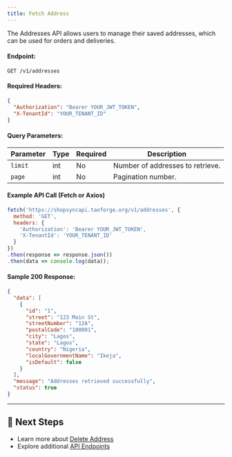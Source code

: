 ```yaml
---
title: Fetch Address
---
```


The Addresses API allows users to manage their saved addresses, which can be used for orders and deliveries.

#### **Endpoint:**
`GET /v1/addresses`

#### **Required Headers:**
```json
{
  "Authorization": "Bearer YOUR_JWT_TOKEN",
  "X-TenantId": "YOUR_TENANT_ID"
}
```

#### **Query Parameters:**
| Parameter | Type | Required | Description |
|-----------|------|----------|-------------|
| `limit`   | int  | No       | Number of addresses to retrieve. |
| `page`    | int  | No       | Pagination number. |

#### **Example API Call (Fetch or Axios)**
```javascript
fetch('https://shopsyncapi.taoforge.org/v1/addresses', {
  method: 'GET',
  headers: {
    'Authorization': 'Bearer YOUR_JWT_TOKEN',
    'X-TenantId': 'YOUR_TENANT_ID'
  }
})
.then(response => response.json())
.then(data => console.log(data));
```

#### **Sample 200 Response:**
```json
{
  "data": [
    {
      "id": "1",
      "street": "123 Main St",
      "streetNumber": "12A",
      "postalCode": "100001",
      "city": "Lagos",
      "state": "Lagos",
      "country": "Nigeria",
      "localGovernmentName": "Ikeja",
      "isDefault": false
    }
  ],
  "message": "Addresses retrieved successfully",
  "status": true
}
```

---

## 🔗 Next Steps
- Learn more about [Delete Address](delete-address.md)
- Explore additional [API Endpoints](../../api-endpoints/README.md)
